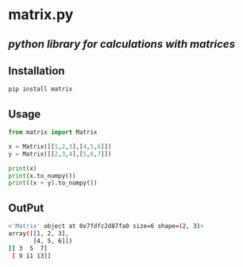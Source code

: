 # matrix.py

## ***python library for calculations with matrices***

## Installation
```bash
pip install matrix
```

## Usage
```python
from matrix import Matrix

x = Matrix([[1,2,3],[4,5,6]])
y = Matrix([[2,3,4],[5,6,7]])

print(x)
print(x.to_numpy())
print((x + y).to_numpy())

```

## OutPut
```bash
<'Matrix' object at 0x7fdfc2d87fa0 size=6 shape=(2, 3)>
array([[1, 2, 3],
       [4, 5, 6]])
[[ 3  5  7]
 [ 9 11 13]]
```

